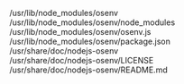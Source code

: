 /usr/lib/node\_modules/osenv  
/usr/lib/node\_modules/osenv/node\_modules  
/usr/lib/node\_modules/osenv/osenv.js  
/usr/lib/node\_modules/osenv/package.json  
/usr/share/doc/nodejs-osenv  
/usr/share/doc/nodejs-osenv/LICENSE  
/usr/share/doc/nodejs-osenv/README.md  
